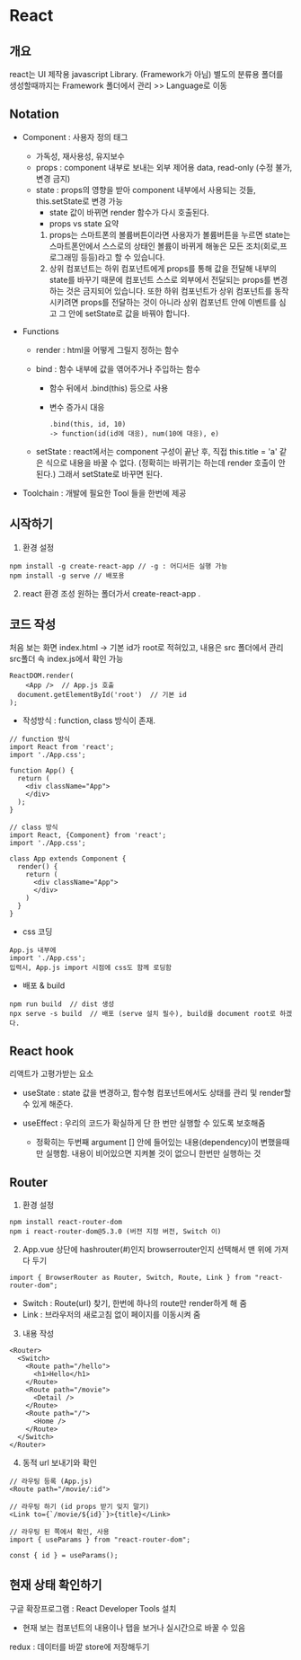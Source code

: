 # React

## 개요

react는 UI 제작용 javascript Library. (Framework가 아님)
별도의 분류용 폴더를 생성할때까지는 Framework 폴더에서 관리 >> Language로 이동

## Notation

- Component : 사용자 정의 태그
  
  - 가독성, 재사용성, 유지보수
  - props : component 내부로 보내는 외부 제어용 data, read-only (수정 불가, 변경 금지)
  - state : props의 영향을 받아 component 내부에서 사용되는 것들, this.setState로 변경 가능
    - state 값이 바뀌면 render 함수가 다시 호출된다.
    - props vs state 요약
    1. props는 스마트폰의 볼륨버튼이라면 사용자가 볼륨버튼을 누르면 state는 스마트폰안에서 스스로의 상태인 볼륨이 바뀌게 해놓은 모든 조치(회로,프로그래밍 등등)라고 할 수 있습니다.
    2. 상위 컴포넌트는 하위 컴포넌트에게 props를 통해 값을 전달해 내부의 state를 바꾸기 때문에 컴포넌트 스스로 외부에서 전달되는 props를 변경하는 것은 금지되어 있습니다.  또한 하위 컴포넌트가 상위 컴포넌트를 동작시키려면 props를 전달하는 것이 아니라 상위 컴포넌트 안에 이벤트를 심고 그 안에 setState로 값을 바꿔야 합니다.

- Functions
  
  - render : html을 어떻게 그릴지 정하는 함수
  
  - bind : 함수 내부에 값을 엮어주거나 주입하는 함수

    - 함수 뒤에서 .bind(this) 등으로 사용

    - 변수 증가시 대응

      ```
      .bind(this, id, 10) 
      -> function(id(id에 대응), num(10에 대응), e)
      ```
  
  - setState : react에서는 component 구성이 끝난 후,
    직접 this.title = 'a' 같은 식으로 내용을 바꿀 수 없다.
    (정확히는 바뀌기는 하는데 render 호출이 안된다.)
    그래서 setState로 바꾸면 된다.

- Toolchain : 개발에 필요한 Tool 들을 한번에 제공

## 시작하기

1. 환경 설정

```
npm install -g create-react-app // -g : 어디서든 실행 가능
npm install -g serve // 배포용
```

2. react 환경 조성 원하는 폴더가서 create-react-app .

## 코드 작성

처음 보는 화면 index.html -> 기본 id가 root로 적혀있고, 내용은 src 폴더에서 관리
src폴더 속 index.js에서 확인 가능

```
ReactDOM.render(
    <App />  // App.js 호출
  document.getElementById('root')  // 기본 id
);
```

- 작성방식 : function, class 방식이 존재.

```
// function 방식
import React from 'react';
import './App.css';

function App() {
  return (
    <div className="App">
    </div>
  );
}
```

```
// class 방식
import React, {Component} from 'react';
import './App.css';

class App extends Component {
  render() {
    return (
      <div className="App">
      </div>
    )
  }
}
```

- css 코딩

```
App.js 내부에
import './App.css';
입력시, App.js import 시점에 css도 함께 로딩함
```

- 배포 & build

```
npm run build  // dist 생성
npx serve -s build  // 배포 (serve 설치 필수), build를 document root로 하겠다.
```

## React hook

리액트가 고평가받는 요소

- useState : state 값을 변경하고, 함수형 컴포넌트에서도 상태를 관리 및 render할 수 있게 해준다.

- useEffect : 우리의 코드가 확실하게 단 한 번만 실행할 수 있도록 보호해줌
  
  - 정확히는 두번째 argument [] 안에 들어있는 내용(dependency)이 변했을때만 실행함. 내용이 비어있으면 지켜볼 것이 없으니 한번만 실행하는 것

## Router

1. 환경 설정

```
npm install react-router-dom
npm i react-router-dom@5.3.0 (버전 지정 버전, Switch 이)
```

2. App.vue 상단에 hashrouter(#)인지 browserrouter인지 선택해서 맨 위에 가져다 두기

```
import { BrowserRouter as Router, Switch, Route, Link } from "react-router-dom";
```

- Switch : Route(url) 찾기, 한번에 하나의 route만 render하게 해 줌
- Link : 브라우저의 새로고침 없이 페이지를 이동시켜 줌

3. 내용 작성

```
<Router>
  <Switch> 
    <Route path="/hello">
      <h1>Hello</h1>
    </Route>
    <Route path="/movie">
      <Detail />
    </Route>
    <Route path="/">
      <Home />
    </Route>
  </Switch>
</Router>
```

4. 동적 url 보내기와 확인

```
// 라우팅 등록 (App.js)
<Route path="/movie/:id">

// 라우팅 하기 (id props 받기 잊지 말기)
<Link to={`/movie/${id}`}>{title}</Link>

// 라우팅 된 쪽에서 확인, 사용
import { useParams } from "react-router-dom";

const { id } = useParams();
```

## 현재 상태 확인하기

구글 확장프로그램 : React Developer Tools 설치

- 현재 보는 컴포넌트의 내용이나 탭을 보거나 실시간으로 바꿀 수 있음

redux : 데이터를 바깥 store에 저장해두기

